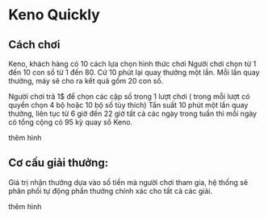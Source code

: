 # Keno Quickly

## Cách chơi

&#x20;Keno, khách hàng có 10 cách lựa chọn hình thức chơi Người chơi chọn từ 1 đến 10 con số từ 1 đến 80. Cứ 10 phút lại quay thưởng một lần. Mỗi lần quay thưởng, máy sẽ cho ra kết quả gồm 20 con số.&#x20;

Người chơi trả 1$ để chọn các cặp số trong 1 lượt chơi ( trong mỗi lượt có quyền chọn 4 bộ hoặc 10 bộ số tùy thích) Tần suất 10 phút một lần quay thưởng, liên tục từ 6 giờ đến 22 giờ tất cả các ngày trong tuần thì mỗi ngày có tổng cộng có 95 kỳ quay số Keno.&#x20;

thêm hình

## Cơ cấu giải thưởng:

&#x20;Giá trị nhận thưởng dựa vào số tiền mà người chơi tham gia, hệ thống sẽ phân phối tự động phần thưởng chính xác cho tất cả các giải.

thêm hình
